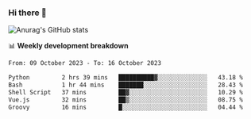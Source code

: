 ### Hi there 👋
![Anurag's GitHub stats](https://github-readme-stats.vercel.app/api?username=jami1024&show_icons=true&theme=radical)

📊 **Weekly development breakdown**
<!--START_SECTION:waka-->

```txt
From: 09 October 2023 - To: 16 October 2023

Python         2 hrs 39 mins   ██████████▓░░░░░░░░░░░░░░   43.18 %
Bash           1 hr 44 mins    ███████░░░░░░░░░░░░░░░░░░   28.43 %
Shell Script   37 mins         ██▓░░░░░░░░░░░░░░░░░░░░░░   10.29 %
Vue.js         32 mins         ██▒░░░░░░░░░░░░░░░░░░░░░░   08.75 %
Groovy         16 mins         █░░░░░░░░░░░░░░░░░░░░░░░░   04.44 %
```

<!--END_SECTION:waka-->
<!--
**jami1024/jami1024** is a ✨ _special_ ✨ repository because its `README.md` (this file) appears on your GitHub profile.

Here are some ideas to get you started:

- 🔭 I’m currently working on ...
- 🌱 I’m currently learning ...
- 👯 I’m looking to collaborate on ...
- 🤔 I’m looking for help with ...
- 💬 Ask me about ...
- 📫 How to reach me: ...
- 😄 Pronouns: ...
- ⚡ Fun fact: ...
-->
